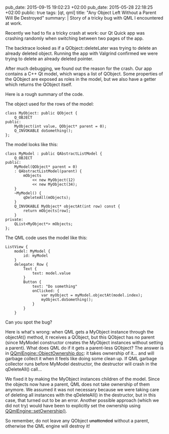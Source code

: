 pub_date: 2015-09-15 19:02:23 +02:00
﻿pub_date: 2015-05-28 22:18:25 +02:00
public: true
tags: [qt, qml]
title: "Any Object Left Without a Parent Will Be Destroyed"
summary: |
    Story of a tricky bug with QML I encountered at work.

Recently we had to fix a tricky crash at work: our Qt Quick app was crashing randomly when switching between two pages of the app.

The backtrace looked as if a QObject::deleteLater was trying to delete an already deleted object. Running the app with Valgrind confirmed we were trying to delete an already deleted pointer.

After much debugging, we found out the reason for the crash. Our app contains a C++ Qt model, which wraps a list of QObject. Some properties of the QObject are exposed as roles in the model, but we also have a getter which returns the QObject itself.

Here is a rough summary of the code.

The object used for the rows of the model:

```
class MyObject: public QObject {
    Q_OBJECT
public:
    MyObject(int value, QObject* parent = 0);
    Q_INVOKABLE doSomething();
};
```

The model looks like this:

```
class MyModel : public QAbstractListModel {
    Q_OBJECT
public:
    MyModel(QObject* parent = 0)
    : QAbstractListModel(parent) {
        mObjects
            << new MyObject(12)
            << new MyObject(34);
    }
    ~MyModel() {
        qDeleteAll(mObjects);
    }
    Q_INVOKABLE MyObject* objectAt(int row) const {
        return mObjects[row];
    }
private:
    QList<MyObject*> mObjects;
};
```

The QML code uses the model like this:

```
ListView {
    model: MyModel {
        id: myModel
    }
    delegate: Row {
        Text {
            text: model.value
        }
        Button {
            text: "Do something"
            onClicked: {
                var myObject = myModel.objectAt(model.index);
                myObject.doSomething();
            }
        }
    }
```

Can you spot the bug?

Here is what's wrong: when QML gets a MyObject instance through the objectAt() method, it receives a QObject, but this QObject has no parent (since MyModel constructor creates the  MyObject instances without setting a parent). What does QML do if it gets a parent-less QObject? The answer is in [QQmlEngine::ObjectOwnership doc][qtdoc]: it takes ownership of it... and will garbage collect it when it feels like doing some clean up. If QML garbage collector runs before MyModel destructor, the destructor will crash in the qDeleteAll() call...

[qtdoc]: http://doc.qt.io/qt-5/qqmlengine.html#ObjectOwnership-enum

We fixed it by making the MyObject instances children of the model. Since the objects now have a parent, QML does not take ownership of them anymore. We assumed it was not necessary because we were taking care of deleting all instances with the qDeleteAll() in the destructor, but in this case, that turned out to be an error. Another possible approach (which we did not try) would have been to explicitly set the ownership using [QQmlEngine::setOwnership()][setownership].

[setownership]: http://doc.qt.io/qt-5/qqmlengine.html#setObjectOwnership

So remember, do not leave any QObject <strike>unattended</strike> without a parent, otherwise the QML engine will destroy it!
